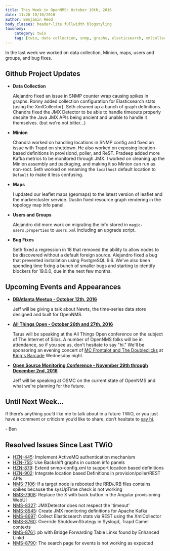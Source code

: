 ```yaml
---
title: This Week in OpenNMS: October 10th, 2016
date: 11:26 10/10/2016
author: Benjamin Reed
body_classes: header-lite fullwidth blogstyling
taxonomy:
    category: twio
    tag: [twio, data collection, snmp, graphs, elasticsearch, xmlcollector, jmx, trapd, provisiond, poller, rest, kafka, minion, leaflet, discovery, postgresql, ohio linux fest, dbatlanta, all things open, ato, mc frontalot, the doubleclicks, kings barcade, osmc]
---
```


In the last week we worked on data collection, Minion, maps, users and groups, and bug fixes.

<!-- git log --all --no-merges --since='2016-10-03 00:00:00' --until='2016-10-10 00:00:00' --format='%Cblue%ai %Cgreen%aN %Cred%d %Creset%s %Cblue(%H)'  | sort | less -R -->

Github Project Updates
----------------------

* __Data Collection__

  Alejandro fixed an issue in SNMP counter wrap causing spikes in graphs.  Ronny added collection configuration for Elasticsearch stats (using the XmlCollector).  Seth cleaned up a bunch of graph definitions.  Chandra fixed the JMX Detector to be able to handle timeouts properly despite the Java JMX APIs being ancient and unable to handle it themselves. (but we're not bitter...)

* __Minion__

  Chandra worked on handling locations in SNMP config and fixed an issue with Trapd on shutdown.  He also worked on exposing location-based definitions in provisiond, poller, and ReST.  Pradeep added more Kafka metrics to be monitored through JMX.  I worked on cleaning up the Minion assembly and packaging, and making it so Minion can run as non-root.  Seth worked on renaming the `localhost` default location to `Default` to make it less confusing.

* __Maps__

  I updated our leaflet maps (geomaps) to the latest version of leaflet and the markercluster service.  Dustin fixed resource graph rendering in the topology map info panel.

* __Users and Groups__

  Alejandro did more work on migrating the info stored in `magic-users.properties` to `users.xml` including an upgrade script.

* __Bug Fixes__

  Seth fixed a regression in 18 that removed the ability to allow nodes to be discovered without a default foreign source.  Alejandro fixed a bug that prevented installation using PostgreSQL 9.6.  We've also been spending time fixing a bunch of smaller bugs and starting to identify blockers for 19.0.0, due in the next few months.

Upcoming Events and Appearances
-------------------------------

* __[DBAtlanta Meetup - October 12th, 2016](https://www.meetup.com/DBAtlanta/events/233373942/)__

  Jeff will be giving a talk about Newts, the time-series data store designed and built for OpenNMS.

* __[All Things Open - October 26th and 27th, 2016](https://allthingsopen.org/)__

  Tarus will be speaking at the All Things Open conference on the subject of The Internet of Silos.  A number of OpenNMS folks will be in attendance, so if you see us, don't hesitate to say "hi."  We'll be sponsoring an evening concert of [MC Frontalot and The Doubleclicks](http://www.adventuresinoss.com/2016/07/05/mc-frontalot-and-the-doubleclicks-at-all-things-open/) at [King's Barcade](http://www.kingsbarcade.com/) Wednesday night.

* __[Open Source Monitoring Conference - November 29th through December 2nd, 2016](https://www.netways.de/en/events_trainings/osmc/overview/)__

  Jeff will be speaking at OSMC on the current state of OpenNMS and what we're planning for the future.

Until Next Week…
----------------

If there’s anything you’d like me to talk about in a future TWiO, or you just have a comment or criticism you’d like to share, don’t hesitate to [say hi](mailto:twio@opennms.org).

\- Ben

Resolved Issues Since Last TWiO
-------------------------------

* [HZN-445](https://issues.opennms.org/browse/HZN-445): Implement ActiveMQ authentication mechanism
* [HZN-755](https://issues.opennms.org/browse/HZN-755): Use Backshift graphs in custom info panels
* [HZN-879](https://issues.opennms.org/browse/HZN-879): Extend snmp-config.xml to support location based definitions
* [HZN-902](https://issues.opennms.org/browse/HZN-902): Integrate location based Definitions in provision/poller/REST APIs
* [NMS-7106](https://issues.opennms.org/browse/NMS-7106): If a target node is rebooted the RRD/JRB files contains spikes because the sysUpTime check is not working
* [NMS-7908](https://issues.opennms.org/browse/NMS-7908): Replace the X with back button in the Angular provisioning WebUI
* [NMS-8327](https://issues.opennms.org/browse/NMS-8327): JMXDetector does not respect the 'timeout'
* [NMS-8545](https://issues.opennms.org/browse/NMS-8545): Create JMX monitoring definitions for Apache Kafka
* [NMS-8697](https://issues.opennms.org/browse/NMS-8697): Collect Elasticsearch stats via REST using the XmlCollector
* [NMS-8760](https://issues.opennms.org/browse/NMS-8760): Override ShutdownStrategy in Syslogd, Trapd Camel contexts
* [NMS-8761](https://issues.opennms.org/browse/NMS-8761): pb with Bridge Forwarding Table Links found by Enhanced Linkd
* [NMS-8790](https://issues.opennms.org/browse/NMS-8790): The search page for events is not working as expected

<!--
  https://github.com/OpenNMS/twio-fodder/blob/master/scripts/twio-issues-list.pl
-->
